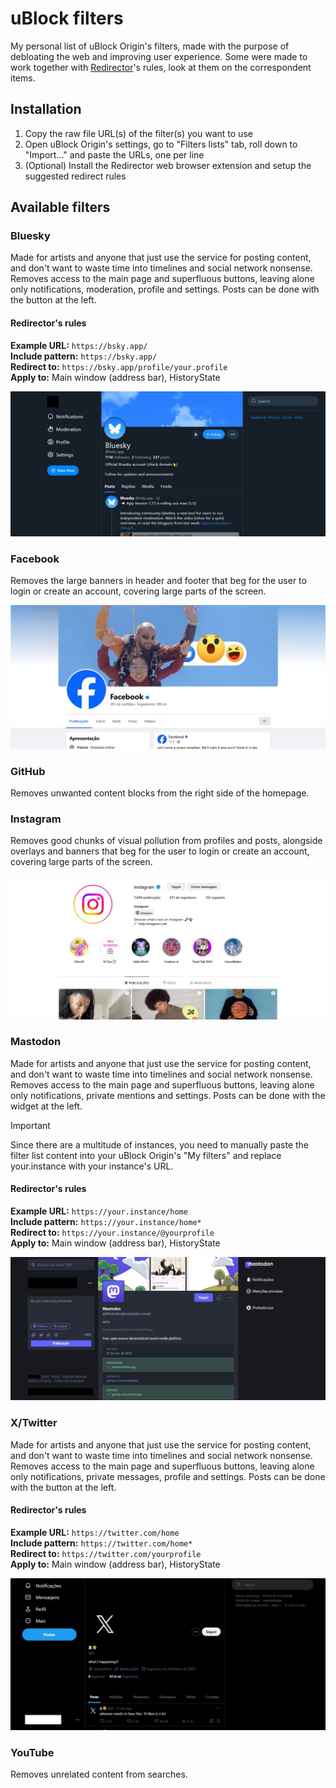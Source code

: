 # uBlock filters
My personal list of uBlock Origin's filters, made with the purpose of debloating the web and improving user experience. Some were made to work together with [Redirector](https://github.com/einaregilsson/Redirector)'s rules, look at them on the correspondent items.

## Installation
1. Copy the raw file URL(s) of the filter(s) you want to use
2. Open uBlock Origin's settings, go to "Filters lists" tab, roll down to "Import..." and paste the URLs, one per line
3. (Optional) Install the Redirector web browser extension and setup the suggested redirect rules

## Available filters

### Bluesky
Made for artists and anyone that just use the service for posting content, and don't want to waste time into timelines and social network nonsense. Removes access to the main page and superfluous buttons, leaving alone only notifications, moderation, profile and settings. Posts can be done with the button at the left.

#### Redirector's rules
**Example URL:** `https://bsky.app/`\
**Include pattern:** `https://bsky.app/`\
**Redirect to:** `https://bsky.app/profile/your.profile`\
**Apply to:** Main window (address bar), HistoryState

![Bluesky interface example with filters enabled](https://raw.githubusercontent.com/riomccloud/ublock-filters/testing/screenshots/bluesky.jpg)

### Facebook
Removes the large banners in header and footer that beg for the user to login or create an account, covering large parts of the screen.

![Facebook interface example with filters enabled](https://raw.githubusercontent.com/riomccloud/ublock-filters/testing/screenshots/facebook.jpg)

### GitHub
Removes unwanted content blocks from the right side of the homepage.

### Instagram
Removes good chunks of visual pollution from profiles and posts, alongside overlays and banners that beg for the user to login or create an account, covering large parts of the screen.

![Instagram interface example with filters enabled](https://raw.githubusercontent.com/riomccloud/ublock-filters/testing/screenshots/instagram.jpg)

### Mastodon
Made for artists and anyone that just use the service for posting content, and don't want to waste time into timelines and social network nonsense. Removes access to the main page and superfluous buttons, leaving alone only notifications, private mentions and settings. Posts can be done with the widget at the left.

> [!IMPORTANT]
> Since there are a multitude of instances, you need to manually paste the filter list content into your uBlock Origin's "My filters" and replace your.instance with your instance's URL.

#### Redirector's rules
**Example URL:** `https://your.instance/home`\
**Include pattern:** `https://your.instance/home*`\
**Redirect to:** `https://your.instance/@yourprofile`\
**Apply to:** Main window (address bar), HistoryState

![Mastodon interface example with filters enabled](https://raw.githubusercontent.com/riomccloud/ublock-filters/testing/screenshots/mastodon.jpg)

### X/Twitter
Made for artists and anyone that just use the service for posting content, and don't want to waste time into timelines and social network nonsense. Removes access to the main page and superfluous buttons, leaving alone only notifications, private messages, profile and settings. Posts can be done with the button at the left.

#### Redirector's rules
**Example URL:** `https://twitter.com/home`\
**Include pattern:** `https://twitter.com/home*`\
**Redirect to:** `https://twitter.com/yourprofile`\
**Apply to:** Main window (address bar), HistoryState

![X interface example with filters enabled](https://raw.githubusercontent.com/riomccloud/ublock-filters/testing/screenshots/x.jpg)

### YouTube
Removes unrelated content from searches.
